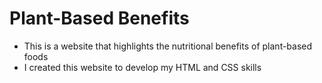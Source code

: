 # Plant-Based Benefits
- This is a website that highlights the nutritional benefits of plant-based foods
- I created this website to develop my HTML and CSS skills

